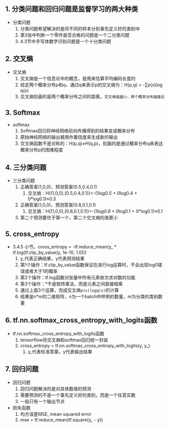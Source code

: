 
## 1. 分类问题和回归问题是监督学习的两大种类

* 分类问题
    1. 分类问题希望解决的是将不同的样本分到事先定义好的类别中
    2. 第3张中判断一个零件是否合格的问题是一个二分类问题
    3. 4.3节中手写体数字识别问题是一个十分类问题

## 2. 交叉熵

* 交叉熵
    1. 交叉熵是一个信息论中的概念，是用来估算平均编码长度的
    2. 给定两个概率分布p和q，通过q来表示p的交叉熵为：H(p,q) = -∑p(x)log q(x)
    3. 交叉熵刻画的是两个概率分布之间的距离，`交叉熵值越小，两个概率分布越接近`

## 3. Softmax

* softmax
    1. Softmax回归将神经网络前向传播得到的结果变成概率分布
    2. 原始神经网络的输出被用作置信度来生成新的输出
    3. 交叉熵函数不是对称的：H(p,q)≠H(q,p)，刻画的是通过概率分布q来表达概率分布p的困难程度

## 4. 三分类问题

* 三分类问题
    1. 正确答案(1,0,0)，预测答案(0.5,0.4,0.1)
        1. 交叉熵：H((1,0,0),(0.5,0.4,0.1))=-(1*log0.5 + 0*log0.4 + 0*log0.1)≈0.3
    2. 正确答案(1,0,0)，预测答案(0.8,0.1,0.1)
        1. 交叉熵：H((1,0,0),(0.8,0.1,0.1))=-(1*log0.8 + 0*log0.1 + 0*log0.1)≈0.1
    3. 第二个预测要优于第一个，第二个交叉熵的值更小

## 5. cross_entropy

* 3.4.5 小节。cross_entropy = -tf.reduce_mean(y_ * tf.log(tf.clip_by_value(y, 1e-10, 1.0)))
    1. y_代表正确结果，y代表预测结果
    2. 第1个操作：tf.clip_by_value函数保证在进行log运算时，不会出现log0错误或者大于1的概率
    3. 第2个操作：tf.log函数对张量中所有元素依次求对数的功能
    4. 第3个操作：*不是矩阵乘法，而是元素之间直接相乘
    5. 通过上面3个运算，完成交叉熵`p(x)logq(x)`的计算
    6. 结果是n*m的二维矩阵，n为一个batch中样例的数量，m为分类的类别数量

## 6. tf.nn.softmax_cross_entropy_with_logits函数

* tf.nn.softmax_cross_entropy_with_logits函数
    1. tensorflow将交叉熵和softmax回归统一封装
    2. cross_entropy = tf.nn.softmax_cross_entropy_with_logits(y, y_)
        1. y_代表标准答案，y代表输出结果

## 7. 回归问题

* 回归问题
    1. 回归问题解决的是对具体数值的预测
    2. 需要预测的不是一个事先定义好的类别，而是一个任意实数
    3. 一般只有一个输出节点
* 损失函数
    1. 均方误差MSE, mean squared error
    2. mse = tf.reduce_mean(tf.square(y_ - y))

